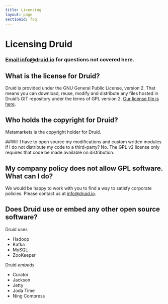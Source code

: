 ```yaml
---
title: Licensing
layout: page
sectionid: faq
---
```


# Licensing Druid
### [Email info@druid.io](mailto:info@druid.io) for questions not covered here.

## What is the license for Druid?
Druid is provided under the GNU General Public License, version 2. That means you can download, reuse, modify and distribute any files hosted in Druid’s GIT repository under the terms of GPL version 2. <a href="https://github.com/metamx/druid/blob/master/LICENSE">Our license file is here</a>.

## Who holds the copyright for Druid?
Metamarkets is the copyright holder for Druid.

##Will I have to open source my modifications and custom written modules if I do not distribute my code to a third-party?
No. The GPL v2 license only requires that code be made available on distribution.

## My company policy does not allow GPL software. What can I do?
We would be happy to work with you to find a way to satisfy corporate policies. Please contact us at <info@druid.io>.

## Does Druid use or embed any other open source software?
Druid uses 
- Hadoop
- Kafka
- MySQL
- ZooKeeper  


Druid *embeds* 
- Curator
- Jackson
- Jetty
- Joda Time
- Ning Compress
